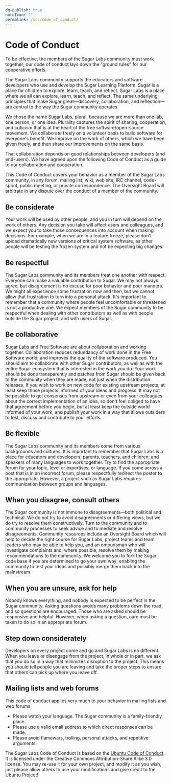 ```yaml
---
dg-publish: true
noteIcon: ''
permalink: /src/code_of_conduct/
---
```


Code of Conduct
===============

To be effective, the members of the Sugar Labs community must work
together; our code of conduct lays down the "ground rules" for our
cooperative efforts.

The Sugar Labs community supports the educators and software
developers who use and develop the Sugar Learning Platform. Sugar is a
place for children to explore, learn, teach, and reflect. Sugar Labs
is a place where we all can explore, learn, teach, and reflect. The
same underlying principles that make Sugar great—discovery,
collaboration, and reflection—are central to the way the Sugar
community operates.

We chose the name Sugar Labs, plural, because we are more than one
lab, one person, or one idea. Plurality captures the spirit of
sharing, cooperation, and criticism that is at the heart of the free
software/open-source movement. We collaborate freely on a volunteer
basis to build software for everyone's benefit. We improve on the work
of others, which we have been given freely, and then share our
improvements on the same basis.

That collaboration depends on good relationships between developers
(and end-users). We have agreed upon the following Code of Conduct as
a guide to our collaboration and cooperation.

This Code of Conduct covers your behavior as a member of the Sugar
Labs community, in any forum, mailing list, wiki, web site, IRC
channel, code-sprint, public meeting, or private correspondence. The
Oversight Board will arbitrate in any dispute over the conduct of a
member of the community.

Be considerate
--------------

Your work will be used by other people, and you in turn will depend on
the work of others. Any decision you take will affect users and
colleagues, and we expect you to take those consequences into account
when making decisions. For example, when we are in a feature freeze,
please don't upload dramatically new versions of critical system
software, as other people will be testing the frozen system and not be
expecting big changes.

Be respectful
-------------

The Sugar Labs community and its members treat one another with
respect. Everyone can make a valuable contribution to Sugar. We may
not always agree, but disagreement is no excuse for poor behavior and
poor manners. We might all experience some frustration now and then,
but we cannot allow that frustration to turn into a personal
attack. It's important to remember that a community where people feel
uncomfortable or threatened is not a productive one. We expect members
of the Sugar community to be respectful when dealing with other
contributors as well as with people outside the Sugar project, and
with users of Sugar.

Be collaborative
----------------

Sugar Labs and Free Software are about collaboration and working
together. Collaboration reduces redundancy of work done in the Free
Software world, and improves the quality of the software produced. You
should aim to collaborate with other Sugar contributors, as well as
with the entire Sugar ecosystem that is interested in the work you
do. Your work should be done transparently and patches from Sugar
should be given back to the community when they are made, not just
when the distribution releases. If you wish to work on new code for
existing upstream projects, at least keep those projects informed of
your ideas and progress. It may not be possible to get consensus from
upstream or even from your colleagues about the correct implementation
of an idea, so don't feel obliged to have that agreement before you
begin, but at least keep the outside world informed of your work, and
publish your work in a way that allows outsiders to test, discuss and
contribute to your efforts.

Be flexible
-----------

The Sugar Labs community and its members come from various backgrounds
and cultures.  It is important to remember that Sugar Labs is a place
for educators and developers; parents, teachers, and children; and
speakers of many languages to work together.  Try to find the
appropriate forum for your topic, level or expertises, or language.
If you come across a post that is in an incorrect forum, please
respectfully redirect the poster to the appropriate.  However, a
project such as Sugar Labs requires communication between groups and
languages.

When you disagree, consult others
---------------------------------

The Sugar community is not immune to disagreements—both political and
technical. We do not try to avoid disagreements or differing views,
but we do try to resolve them constructively. Turn to the community
and to community processes to seek advice and to mediate and resolve
disagreements. Community resources include an Oversight Board which
will help to decide the right course for Sugar Labs, project teams and
team leaders who may be able to help you, and an ombudsman who will
investigate complaints and, where possible, resolve them by making
recommendations to the community. We welcome you to fork the Sugar
code base if you are determined to go your own way; enabling the
community to test your ideas and possibly merge them back into the
mainstream.

When you are unsure, ask for help
---------------------------------

Nobody knows everything, and nobody is expected to be perfect in the
Sugar community. Asking questions avoids many problems down the road,
and so questions are encouraged. Those who are asked should be
responsive and helpful. However, when asking a question, care must be
taken to do so in an appropriate forum.

Step down considerately
-----------------------

Developers on every project come and go and Sugar Labs is no
different. When you leave or disengage from the project, in whole or
in part, we ask that you do so in a way that minimizes disruption to
the project. This means you should tell people you are leaving and
take the proper steps to ensure that others can pick up where you
leave off.

Mailing lists and web forums
----------------------------

This code of conduct applies very much to your behavior in mailing
lists and web forums.

* Please watch your language.  The Sugar community is a family-friendly place.
* Please use a valid email address to which direct responses can be made.
* Please avoid flamewars, trolling, personal attacks, and repetitive arguments.

The Sugar Labs Code of Conduct is based on the [Ubuntu Code of
Conduct](http://www.ubuntu.com/community/conduct). It is licensed
under the Creative Commons Attribution-Share Alike 3.0 license. You
may re-use it for your own project, and modify it as you wish, just
please allow others to use your modifications and give credit to the
Ubuntu Project!